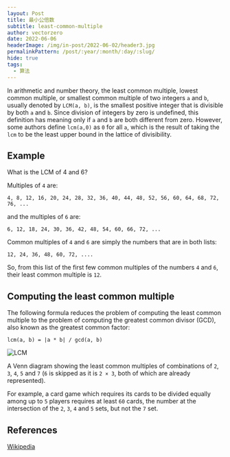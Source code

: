 ```yaml
---
layout: Post
title: 最小公倍数
subtitle: least-common-multiple
author: vectorzero
date: 2022-06-06
headerImage: /img/in-post/2022-06-02/header3.jpg
permalinkPattern: /post/:year/:month/:day/:slug/
hide: true
tags:
  - 算法
---
```


In arithmetic and number theory, the least common multiple,
lowest common multiple, or smallest common multiple of
two integers `a` and `b`, usually denoted by `LCM(a, b)`, is
the smallest positive integer that is divisible by
both `a` and `b`. Since division of integers by zero is
undefined, this definition has meaning only if `a` and `b` are
both different from zero. However, some authors define `lcm(a,0)`
as `0` for all `a`, which is the result of taking the `lcm`
to be the least upper bound in the lattice of divisibility.

## Example

What is the LCM of 4 and 6?

Multiples of `4` are:

```
4, 8, 12, 16, 20, 24, 28, 32, 36, 40, 44, 48, 52, 56, 60, 64, 68, 72, 76, ...
```

and the multiples of `6` are:

```
6, 12, 18, 24, 30, 36, 42, 48, 54, 60, 66, 72, ...
```

Common multiples of `4` and `6` are simply the numbers
that are in both lists:

```
12, 24, 36, 48, 60, 72, ....
```

So, from this list of the first few common multiples of
the numbers `4` and `6`, their least common multiple is `12`.

## Computing the least common multiple

The following formula reduces the problem of computing the
least common multiple to the problem of computing the greatest
common divisor (GCD), also known as the greatest common factor:

```
lcm(a, b) = |a * b| / gcd(a, b)
```

![LCM](https://upload.wikimedia.org/wikipedia/commons/c/c9/Symmetrical_5-set_Venn_diagram_LCM_2_3_4_5_7.svg)

A Venn diagram showing the least common multiples of
combinations of `2`, `3`, `4`, `5` and `7` (`6` is skipped as
it is `2 × 3`, both of which are already represented).

For example, a card game which requires its cards to be
divided equally among up to `5` players requires at least `60`
cards, the number at the intersection of the `2`, `3`, `4`
and `5` sets, but not the `7` set.

## References

[Wikipedia](https://en.wikipedia.org/wiki/Least_common_multiple)
